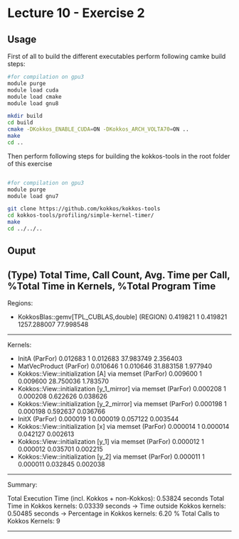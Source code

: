 # Lecture 10 - Exercise 2
## Usage

First of all to build the different executables perform following camke build steps:

```bash
#for compilation on gpu3
module purge
module load cuda
module load cmake
module load gnu8

mkdir build
cd build
cmake -DKokkos_ENABLE_CUDA=ON -DKokkos_ARCH_VOLTA70=ON ..
make
cd ..
```

Then perform following steps for building the kokkos-tools in the root folder of this exercise

```bash

#for compilation on gpu3
module purge
module load gnu7

git clone https://github.com/kokkos/kokkos-tools
cd kokkos-tools/profiling/simple-kernel-timer/
make
cd ../../..
```

## Ouput
 (Type)   Total Time, Call Count, Avg. Time per Call, %Total Time in Kernels, %Total Program Time
-------------------------------------------------------------------------

Regions: 

- KokkosBlas::gemv[TPL_CUBLAS,double]
 (REGION)   0.419821 1 0.419821 1257.288007 77.998548

-------------------------------------------------------------------------
Kernels: 

- InitA
 (ParFor)   0.012683 1 0.012683 37.983749 2.356403
- MatVecProduct
 (ParFor)   0.010646 1 0.010646 31.883158 1.977940
- Kokkos::View::initialization [A] via memset
 (ParFor)   0.009600 1 0.009600 28.750036 1.783570
- Kokkos::View::initialization [y_1_mirror] via memset
 (ParFor)   0.000208 1 0.000208 0.622626 0.038626
- Kokkos::View::initialization [y_2_mirror] via memset
 (ParFor)   0.000198 1 0.000198 0.592637 0.036766
- InitX
 (ParFor)   0.000019 1 0.000019 0.057122 0.003544
- Kokkos::View::initialization [x] via memset
 (ParFor)   0.000014 1 0.000014 0.042127 0.002613
- Kokkos::View::initialization [y_1] via memset
 (ParFor)   0.000012 1 0.000012 0.035701 0.002215
- Kokkos::View::initialization [y_2] via memset
 (ParFor)   0.000011 1 0.000011 0.032845 0.002038

-------------------------------------------------------------------------
Summary:

Total Execution Time (incl. Kokkos + non-Kokkos):                   0.53824 seconds
Total Time in Kokkos kernels:                                       0.03339 seconds
   -> Time outside Kokkos kernels:                                  0.50485 seconds
   -> Percentage in Kokkos kernels:                                    6.20 %
Total Calls to Kokkos Kernels:                                            9

-------------------------------------------------------------------------